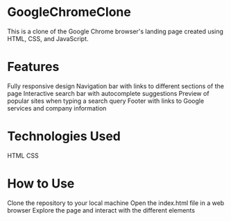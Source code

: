 # GoogleChromeClone

This is a clone of the Google Chrome browser's landing page created using HTML, CSS, and JavaScript.

# Features

Fully responsive design
Navigation bar with links to different sections of the page
Interactive search bar with autocomplete suggestions
Preview of popular sites when typing a search query
Footer with links to Google services and company information

# Technologies Used

HTML
CSS


# How to Use

Clone the repository to your local machine
Open the index.html file in a web browser
Explore the page and interact with the different elements
